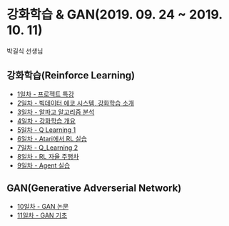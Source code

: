 ﻿# 강화학습 & GAN(2019. 09. 24 ~ 2019. 10. 11)

박길식 선생님

## 강화학습(Reinforce Learning)

- [1일차 - 프로젝트 특강](1일차/2019-09-24(특강).md)
- [2일차 - 빅데이터 에코 시스템, 강화학습 소개](2일차/2019-09-25_RL_introduction.md)
- [3일차 - 알파고 알고리즘 분석](3일차/2019-09-26.md)
- [4일차 - 강화학습 개요](4일차/2019-09-27_RL개요.ipynb)
- [5일차 - Q Learning 1](5일차/2019-10-01_Q_Learning.ipynb)
- [6일차 - Atari에서 RL 실습](6일차/2019-10-04_atari.md)
- [7일차 - Q_Learning 2](7일차/2019-10-07_RL_Q_Learning.ipynb)
- [8일차 - RL 자율 주행차](8일차/2019-10-10-DQN_autonomous_car.md)
- [9일차 - Agent 실습](9일차/2019-10-11_RL_agent.md)



## GAN(Generative Adverserial Network)

- [10일차 - GAN 논문](10일차/2019-10-16_gan논문.md)
- [11일차 - GAN 기초](11일차/GAN_BASIC.ipynb)

